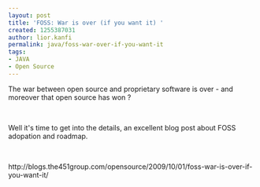 ```yaml
---
layout: post
title: 'FOSS: War is over (if you want it) '
created: 1255387031
author: lior.kanfi
permalink: java/foss-war-over-if-you-want-it
tags:
- JAVA
- Open Source
---
```

<p>The war between open source and proprietary software is over - and moreover that open source has won ?</p>
<p>&nbsp;</p>
<p>Well it's time to get into the details, an excellent blog post about FOSS adopation and roadmap.</p>
<p>&nbsp;</p>
<p>http://blogs.the451group.com/opensource/2009/10/01/foss-war-is-over-if-you-want-it/</p>
